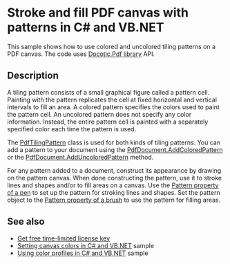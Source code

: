 # Stroke and fill PDF canvas with patterns in C# and VB.NET

This sample shows how to use colored and uncolored tiling patterns on a PDF canvas. The code uses [Docotic.Pdf library](https://bitmiracle.com/pdf-library/) API.

## Description

A tiling pattern consists of a small graphical figure called a pattern cell. Painting with the pattern replicates the cell at fixed horizontal and vertical intervals to fill an area. A colored pattern specifies the colors used to paint the pattern cell. An uncolored pattern does not specify any color information. Instead, the entire pattern cell is painted with a separately specified color each time the pattern is used.

The [PdfTilingPattern](https://api.docotic.com/pdftilingpattern) class is used for both kinds of tiling patterns. You can add a pattern to your document using the [PdfDocument.AddColoredPattern](https://api.docotic.com/pdfdocument-addcoloredpattern) or the [PdfDocument.AddUncoloredPattern](https://api.docotic.com/pdfdocument-adduncoloredpattern) method.

For any pattern added to a document, construct its appearance by drawing on the pattern canvas. When done constructing the pattern, use it to stroke lines and shapes and/or to fill areas on a canvas. Use the [Pattern property of a pen](https://api.docotic.com/pdfpen-pattern) to set up the pattern for stroking lines and shapes. Set the pattern object to the [Pattern property of a brush](https://api.docotic.com/pdfbrush-pattern) to use the pattern for filling areas.

## See also
* [Get free time-limited license key](https://bitmiracle.com/pdf-library/download)
* [Setting canvas colors in C# and VB.NET](/Samples/Graphics/Colors) sample
* [Using color profiles in C# and VB.NET](/Samples/Graphics/ColorProfiles) sample